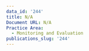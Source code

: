 ```yaml
---
data_id: '244'
title: N/A
Document URL: N/A
Practice Area:
  - Monitoring and Evaluation
publications_slug: '244'
---
```

